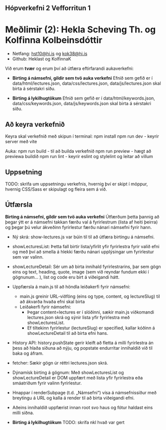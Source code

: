## Hópverkefni 2 Vefforritun 1

# Meðlimir (2): Hekla Scheving Th. og Kolfinna Kolbeinsdóttir
- Netfang: hst10@hi.is og kok38@hi.is
- Github: Heklast og KolfinnaK

Við erum **tvær** og erum því að útfæra eftirfarandi aukaverkefni: 

* **Birting á námsefni, gildir sem tvö auka verkefni**
Efnið sem gefið er í data/html/lectures.json, data/css/lectures.json, data/js/lectures.json skal birta á sérstakri síðu.

* **Birting á lykilhugtökum**
Efnið sem gefið er í data/html/keywords.json, data/css/keywords.json, data/js/keywords.json skal birta á sérstakri síðu.

## Að keyra verkefnið

Keyra skal verkefnið með skipun í terminal:
npm install
npm run dev - keyrir server með vite

Auka:
npm run build - til að builda verkefnið
npm run preview - hægt að previewa buildið
npm run lint - keyrir eslint og stylelint og leitar að villum

## Uppsetning
TODO: skrifa um uppsetningu verkefnis, hvernig því er skipt í möppur, hvernig CSS/Sass er skipulagt og fleira sem á við.

## Útfærsla
**Birting á námsefni, gildir sem tvö auka verkefni**
Útfærðum þetta þannig að þegar ýtt er á námsefni takkan færðu val á fyrirlestrum (lista af heiti þeirra) og þegar þú velur ákveðinn fyrirlestur færðu nánari námsefni fyrir hann. 

* Ný skrá: show-lectures.js var búin til til að útfæra birtingu á námsefni.
* showLecturesList: Þetta fall birtir lista/yfirlit yfir fyrirlestra fyrir valið efni og með því að smella á hlekki færðu nánari upplýsingar um fyrirlestur sem var valinn.
* showLectureDetail: Sér um að birta innihald fyrirlestrarins, þar sem gögn eins og text, heading, quote, image (sem við reyndar fundum ekki í gögnunum... ), list og code eru birt á viðeigandi hátt.
* Uppfærsla á main.js til að höndla leiðakerfi fyrir námsefni:
  * main.js greinir URL-viðföng (eins og type, content, og lectureSlug) til að ákvarða hvaða efni skal birta
  * Leiðakerfi fyrir námsefni:
    * Þegar content=lectures er í slóðinni, sækir main.js viðkomandi lectures.json skrá og sýnir lista yfir fyrirlestra með showLecturesList.
    * Ef tiltekinn fyrirlestur (lectureSlug) er specified, kallar kóðinn á showLectureDetail til að birta efni hans.
* History API: history.pushState gerir kleift að fletta á milli fyrirlestra án þess að hlaða síðuna að nýju, og popstate endurritar innihaldið við til baka og áfram.
* fetcher: Sækir gögn úr réttri lectures.json skrá.
* Dýnamísk birting á gögnum: Með showLecturesList og showLectureDetail er DOM uppfært með lista yfir fyrirlestra eða smáatriðum fyrir valinn fyrirlestur.
* Hnappar í renderSubpage (t.d. „Námsefni“) vísa á námsefnissíður með breytingu á URL og kalla á render til að birta viðeigandi efni.
* Aðeins innihaldið uppfærist innan root svo haus og fótur haldast eins milli síðna.

* **Birting á lykilhugtökum**
TODO: skrifa nkl hvað var gert